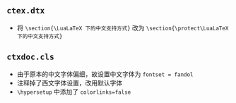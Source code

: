 ## `ctex.dtx`

+ 将 `\section{\LuaLaTeX 下的中文支持方式}` 改为 `\section{\protect\LuaLaTeX 下的中文支持方式}`

## `ctxdoc.cls`

+ 由于原本的中文字体偏细，故设置中文字体为 `fontset = fandol`
+ 注释掉了西文字体设置，改用默认字体
+ `\hypersetup` 中添加了 `colorlinks=false`